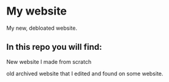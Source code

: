 # My website
My new, debloated website.
## In this repo you will find:
New website I made from scratch

old archived website that I edited and found on some website.

